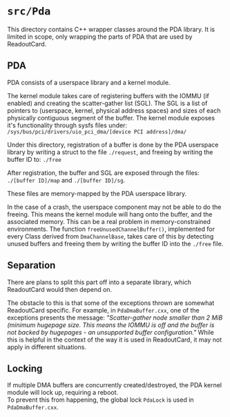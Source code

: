 # `src/Pda`
This directory contains C++ wrapper classes around the PDA library.
It is limited in scope, only wrapping the parts of PDA that are used by ReadoutCard.

## PDA
PDA consists of a userspace library and a kernel module.

The kernel module takes care of registering buffers with the IOMMU (if enabled) and creating the scatter-gather list 
(SGL). The SGL is a list of pointers to (userspace, kernel, physical address spaces) and sizes of each physically 
contiguous segment of the buffer. 
The kernel module exposes it's functionality through sysfs files under:
`/sys/bus/pci/drivers/uio_pci_dma/[device PCI address]/dma/`

Under this directory, registration of a buffer is done by the PDA userspace library by writing a struct to the file 
`./request`, and freeing by writing the buffer ID to: `./free`

After registration, the buffer and SGL are exposed through the files: `./[buffer ID]/map` and `./[buffer ID]/sg`.

These files are memory-mapped by the PDA userspace library.

In the case of a crash, the userspace component may not be able to do the freeing. This means the kernel module will hang onto
the buffer, and the associated memory. This can be a real problem in memory-constrained environments.  The function
`freeUnusedChannelBuffer()`, implemented for every Class derived from `DmaChannelBase`, takes care of this by detecting unused
buffers and freeing them by writing the buffer ID into the `./free` file.

## Separation
There are plans to split this part off into a separate library, which ReadoutCard would then depend on.

The obstacle to this is that some of the exceptions thrown are somewhat ReadoutCard specific.
For example, in `PdaDmaBuffer.cxx`, one of the exceptions presents the message:
*"Scatter-gather node smaller than 2 MiB (minimum hugepage size. This means the IOMMU is off and the buffer is not 
backed by hugepages - an unsupported buffer configuration."*
While this is helpful in the context of the way it is used in ReadoutCard, it may not apply in different situations.

## Locking
If multiple DMA buffers are concurrently created/destroyed, the PDA kernel module will lock up, requiring a reboot.  
To prevent this from happening, the global lock `PdaLock` is used in `PdaDmaBuffer.cxx`.
